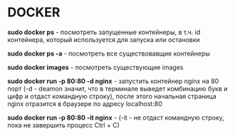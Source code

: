 # DOCKER


__sudo docker ps__ - посмотреть запущенные контейнеры, в т.ч. id контейнера, который используется для запуска или остановки



__sudo docker ps -a__ - посмотреть все существовавщие контейнеры



__sudo docker images__ - посмотреть существующие images



__sudo docker run -p 80:80 -d nginx__ - запустить контейнер nginx на 80 порт (-d - deamon значит, что в терминале выведет комбинацию букв и цифр и отдаст командную строку), после этого начальная страница nginx отразится в браузере по адресу localhost:80



__sudo docker run -p 80:80 -it nginx__ - (-it - не отдаст командную строку, пока не завершить процесс Ctrl + C)



